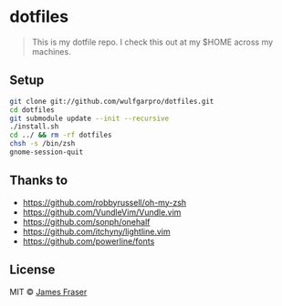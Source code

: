 # dotfiles
> This is my dotfile repo. I check this out at my $HOME across my machines.

## Setup

```bash
git clone git://github.com/wulfgarpro/dotfiles.git
cd dotfiles
git submodule update --init --recursive
./install.sh
cd ../ && rm -rf dotfiles
chsh -s /bin/zsh
gnome-session-quit
```

## Thanks to

* https://github.com/robbyrussell/oh-my-zsh
* https://github.com/VundleVim/Vundle.vim
* https://github.com/sonph/onehalf
* https://github.com/itchyny/lightline.vim
* https://github.com/powerline/fonts

## License

MIT © [James Fraser](https://www.wulfgar.pro)
